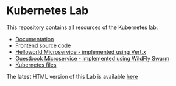 # Kubernetes Lab
This repository contains all resources of the Kubernetes lab. 

   - [Documentation](docs/)
   - [Frontend source code](frontend/)
   - [Helloworld Microservice - implemented using Vert.x](hellworld-service/)
   - [Guestbook Microservice - implemented using WildFly Swarm]([guestbook-service/)
   - [Kubernetes files](kubernetes/)

The latest HTML version of this Lab is available [here](https://htmlpreview.github.io/?https://github.com/redhat-developer-demos/kubernetes-lab/blob/master/docs/readme.html)

